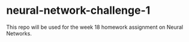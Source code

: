 # neural-network-challenge-1
This repo will be used for the week 18 homework assignment on Neural Networks.
